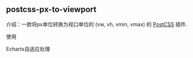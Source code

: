 

## postcss-px-to-viewport

介绍：一款将px单位转换为视口单位的 (vw, vh, vmin, vmax) 的 [PostCSS](https://github.com/postcss/postcss) 插件.

使用





Echarts自适应处理


